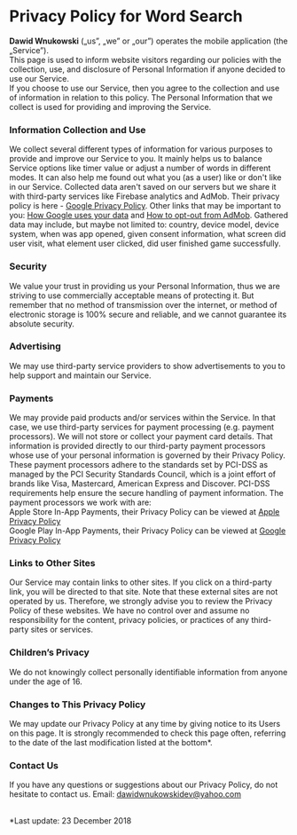 # Privacy Policy for Word Search

<b>Dawid Wnukowski</b> („us”, „we” or „our”) operates the mobile application (the „Service”).
<br>This page is used to inform website visitors regarding our policies with the collection, use, and disclosure of Personal Information if anyone decided to use our Service.
<br>If you choose to use our Service, then you agree to the collection and use of information in relation to this policy. The Personal Information that we collect is used for providing and improving the Service.

### Information Collection and Use
We collect several different types of information for various purposes to provide and improve our Service to you. It mainly helps us to balance Service options like timer value or adjust a number of words in different modes. It can also help me found out what you (as a user) like or don't like in our Service.
Collected data aren't saved on our servers but we share it with third-party services like Firebase analytics and AdMob. Their privacy policy is here - [Google Privacy Policy](https://policies.google.com/privacy). Other links that may be important to you: [How Google uses your data](https://policies.google.com/technologies/partner-sites) and [How to opt-out from AdMob](https://support.google.com/ads/answer/2662922).
Gathered data may include, but maybe not limited to: country, device model, device system, when was app opened, given consent information, what screen did user visit, what element user clicked, did user finished game successfully.

### Security
We value your trust in providing us your Personal Information, thus we are striving to use commercially acceptable means of protecting it. But remember that no method of transmission over the internet, or method of electronic storage is 100% secure and reliable, and we cannot guarantee its absolute security.

### Advertising
We may use third-party service providers to show advertisements to you to help support and maintain our Service.

### Payments
We may provide paid products and/or services within the Service. In that case, we use third-party services for payment processing (e.g. payment processors).
We will not store or collect your payment card details. That information is provided directly to our third-party payment processors whose use of your personal information is governed by their Privacy Policy. These payment processors adhere to the standards set by PCI-DSS as managed by the PCI Security Standards Council, which is a joint effort of brands like Visa, Mastercard, American Express and Discover. PCI-DSS requirements help ensure the secure handling of payment information.
The payment processors we work with are:
<br>Apple Store In-App Payments, their Privacy Policy can be viewed at [Apple Privacy Policy](https://www.apple.com/legal/privacy/en-ww)
<br>Google Play In-App Payments, their Privacy Policy can be viewed at 
[Google Privacy Policy](https://policies.google.com/privacy)

### Links to Other Sites
Our Service may contain links to other sites. If you click on a third-party link, you will be directed to that site. Note that these external sites are not operated by us. Therefore, we strongly advise you to review the Privacy Policy of these websites. We have no control over and assume no responsibility for the content, privacy policies, or practices of any third-party sites or services.

### Children’s Privacy
We do not knowingly collect personally identifiable information from anyone under the age of 16.

### Changes to This Privacy Policy
We may update our Privacy Policy at any time by giving notice to its Users on this page. It is strongly recommended to check this page often, referring to the date of the last modification listed at the bottom*. 

### Contact Us
If you have any questions or suggestions about our Privacy Policy, do not hesitate to contact us.
Email: <dawidwnukowskidev@yahoo.com>

<br>
*Last update: 23 December 2018
